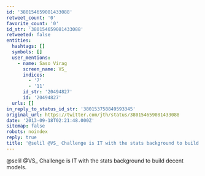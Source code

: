 ```yaml
---
id: '380154659081433088'
retweet_count: '0'
favorite_count: '0'
id_str: '380154659081433088'
retweeted: false
entities:
  hashtags: []
  symbols: []
  user_mentions:
    - name: Saso Virag
      screen_name: VS_
      indices:
        - '7'
        - '11'
      id_str: '20494827'
      id: '20494827'
  urls: []
in_reply_to_status_id_str: '380153758849593345'
original_url: https://twitter.com/jth/status/380154659081433088
date: '2013-09-18T02:21:48.000Z'
sitemap: false
robots: noindex
reply: true
title: '@selil @VS_ Challenge is IT with the stats background to build decent models.'
---
```


@selil @VS_ Challenge is IT with the stats background to build decent models.